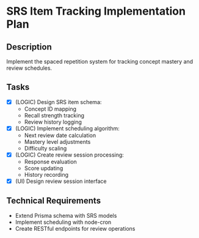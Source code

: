 # SRS Item Tracking Implementation Plan

## Description
Implement the spaced repetition system for tracking concept mastery and review schedules.

## Tasks
- [x] (LOGIC) Design SRS item schema:
  - Concept ID mapping
  - Recall strength tracking
  - Review history logging
- [x] (LOGIC) Implement scheduling algorithm:
  - Next review date calculation
  - Mastery level adjustments
  - Difficulty scaling
- [x] (LOGIC) Create review session processing:
  - Response evaluation
  - Score updating
  - History recording
- [x] (UI) Design review session interface

## Technical Requirements
- Extend Prisma schema with SRS models
- Implement scheduling with node-cron
- Create RESTful endpoints for review operations